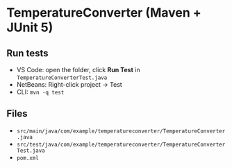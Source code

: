 # TemperatureConverter (Maven + JUnit 5)

## Run tests
- VS Code: open the folder, click **Run Test** in `TemperatureConverterTest.java`
- NetBeans: Right-click project → Test
- CLI: `mvn -q test`

## Files
- `src/main/java/com/example/temperatureconverter/TemperatureConverter.java`
- `src/test/java/com/example/temperatureconverter/TemperatureConverterTest.java`
- `pom.xml`
